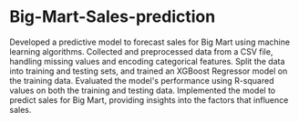 # Big-Mart-Sales-prediction
Developed a predictive model to forecast sales for Big Mart using machine learning algorithms.
Collected and preprocessed data from a CSV file, handling missing values and encoding categorical features.
Split the data into training and testing sets, and trained an XGBoost Regressor model on the training data.
Evaluated the model's performance using R-squared values on both the training and testing data.
Implemented the model to predict sales for Big Mart, providing insights into the factors that influence sales.
